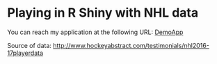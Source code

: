 # Playing in R Shiny with NHL data

You can reach my application at the following URL:
[DemoApp](https://balintpinke.shinyapps.io/NHL-Shiny-App/)

Source of data:
http://www.hockeyabstract.com/testimonials/nhl2016-17playerdata
